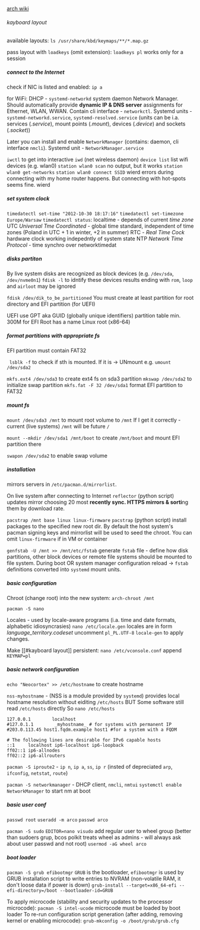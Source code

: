 [arch wiki](https://wiki.archlinux.org/title/Installation_guide)

###### kayboard layout
available layouts:
`ls /usr/share/kbd/keymaps/**/*.map.gz`

pass layout with `loadkeys` (omit extension):
`loadkeys pl`
works only for a session


##### connect to the Internet
check if NIC is listed and enabled:
`ip a`

for WiFi:
DHCP - `systemd-networkd` system daemon Network Manager. Should automatically provide **dynamic IP & DNS server** assignments for Ethernet, WLAN, WWAN. Contain cli interface - `networkctl`.  Systemd units - `systemd-networkd.service`, `systemd-resolved.service`
(units can be i.a. services (_.service_), mount points (_.mount_), devices (_.device_) and sockets (_.socket_))

Later you can install and enable `NetworkManager` (contains: daemon, cli interface `nmcli`). Systemd unit - `NetworkManager.service`


`iwctl` to get into interactive `iwd` (net wireless daemon)
`device list` list wifi devices (e.g. wlan0)
`station wlan0 scan` no output, but it works
`station wlan0 get-networks`
`station wlan0 connect SSID` wierd errors during connecting with my home router happens. But connecting with hot-spots seems fine. wierd


##### set system clock
`timedatectl set-time "2012-10-30 18:17:16"` 
`timedatectl set-timezone Europe/Warsaw`
`timedatectl status`:
	localtime - depends of current *time zone*
	UTC *Universal Tme Coordinated* - global time standard, independent of time zones (Poland in UTC + 1 in winter, +2 in summer)
	RTC - *Real Time Cock* hardware clock working indepedntly of system state
	NTP *Network Time Protocol* - time synchro over networktimedat
 
##### disks partiton
By live system disks are recognized as block devices (e.g. `/dev/sda`, `/dev/nvme0n1`)
`fdisk -l`  to idntify these devices
results ending with `rom`, `loop` and `airloot` may be ignored

`fdisk /dev/dik_to_be_partitioned`
You must create at least partition for root directory and EFI partition (for UEFI)

UEFI use GPT aka GUID (globally unique identifiers) partition table
min. 300M for EFI
Root has a name Linux root (x86-64)

##### format partitions with appropriate fs
EFI partition must contain FAT32

` lsblk -f` to check if sth is mounted. If it is -> UNmount e.g. `umount /dev/sda2`

`mkfs.ext4 /dev/sda3` to create ext4 fs on sda3 partition
`mkswap /dev/sda2` to initialize swap partition
`mkfs.fat -F 32 /dev/sda1` format EFI partition to FAT32


##### mount fs

`mount /dev/sda3 /mnt` to mount root volume to `/mnt`
If I get it correctly - current (live systems) `/mnt` will be future `/`

`mount --mkdir /dev/sda1 /mnt/boot` to create `/mnt/boot` and mount EFI partition there

`swapon /dev/sda2` to enable swap volume
##### installation
mirrors servers in `/etc/pacman.d/mirrorlist`.

On live system after connecting to Internet `reflector` (python script) updates mirror choosing 20 most **recently sync. HTTPS mirrors & sorti**ng them by download rate.

`pacstrap /mnt base linux linux-firmware` 
`pacstrap` (python script) install packages to the specified new root dir.
By default the host system's pacman signing keys and mirrorlist will be used to seed the chroot.
You can omit `linux-firmware` if in VM or container

`genfstab -U /mnt >> /mnt/etc/fstab` 
generate `fstab` file - define how disk partitions, other block devices or remote file systems should be mounted to file system.
During boot OR system manager configuration reload -> `fstab` definitions converted into `systemd` mount units.

##### basic configuration

Chroot (change root) into the new system:
`arch-chroot /mnt`

`pacman -S nano`

Locales - used by locale-aware programs (i.a. time and date formats, alphabetic idiosyncrasies)
`nano /etc/locale.gen` 
locales are in form *language_territory.codeset*
uncomment `pl_PL.UTF-8` 
`locale-gen` to apply changes.

Make [[#kayboard layout]] persistent:
`nano /etc/vconsole.conf`
append `KEYMAP=pl`

##### basic network configuration

`echo "Neocortex" >> /etc/hostname`  to create hostname

`nss-myhostname` - (NSS is a module provided by `systemd`) provides local hostname resolution without eiditing `/etc/hosts`
BUT
Some software still read `/etc/hosts` directly
So  `nano /etc/hosts` 
```
127.0.0.1        localhost
#127.0.1.1        _myhostname_ # for systems with permanent IP
#203.0.113.45 host1.fqdm.example host1 #for a system with a FQDM

# The following lines are desirable for IPv6 capable hosts
::1     localhost ip6-localhost ip6-loopback
ff02::1 ip6-allnodes
ff02::2 ip6-allrouters
```

`pacman -S iproute2` - `ip n`, `ip a`, `ss`, `ip r` (insted of depreciated `arp`, `ifconfig`, `netstat`, `route`)

`pacman -S networkmanager` - DHCP client, `nmcli`, `nmtui`
`systemctl enable NetworkManager` to start nm at boot



##### basic user conf
`passwd root`
`useradd -m arco`
`passwd arco`

`pacman -S sudo`
`EDITOR=nano visudo`
add regular user to wheel group (better than sudoers grup, bcos polkit treats wheel as admins - will always ask about user passwd and not root)
`usermod -aG wheel arco`


##### boot loader
`pacman -S grub efibootmgr`
`GRUB` is the bootloader, `efibootmgr` is used by GRUB installation script to write entries to NVRAM (non-volatile RAM, it don't loose data if power is down)
`grub-install --target=x86_64-efi --efi-directory=/boot --bootloader-id=GRUB`

To apply microcode (stability and security updates to the processor microcode):
`pacman -S intel-ucode`
microcode must be loaded by boot loader
To re-run configuration script generation (after adding, removing kernel or enabling microcode):
`grub-mkconfig -o /boot/grub/grub.cfg`


